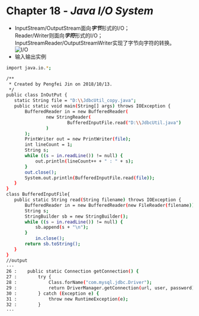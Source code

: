 # Chapter 18 - ***Java I/O System***  
*   InputStream/OutputStream面向***字节***形式的I/O；  
Reader/Writer则面向***字符***形式的I/O；  
InputStreamReader/OutputStreamWriter实现了字节向字符的转换。   
![I/O](https://timgsa.baidu.com/timg?image&quality=80&size=b9999_10000&sec=1539409667516&di=18ce4833ac01b021231cb790bb562d4a&imgtype=0&src=http%3A%2F%2Fimage.mamicode.com%2Finfo%2F201510%2F20180110170051259390.jpg)  
* 输入输出实例
 ```sh 
 import java.io.*;
 
 /**
  * Created by Pengfei Jin on 2018/10/13.
  */
 public class InOutPut {
 	static String file = "D:\\JdbcUtil_copy.java";
 	public static void main(String[] args) throws IOException {
 		BufferedReader in = new BufferedReader(
 				new StringReader(
 						BufferedInputFile.read("D:\\JdbcUtil.java")
 				)
 		);
 		PrintWriter out = new PrintWriter(file);
 		int lineCount = 1;
 		String s;
 		while ((s = in.readLine()) != null) {
 			out.println(lineCount++ + " : " + s);
 		}
 		out.close();
 		System.out.println(BufferedInputFile.read(file));
 	}
 }
 class BufferedInputFile{
 	public static String read(String filename) throws IOException {
 		BufferedReader in = new BufferedReader(new FileReader(filename));
 		String s;
 		StringBuilder sb = new StringBuilder();
 		while ((s = in.readLine()) != null) {
 			sb.append(s + "\n");
 		}
 			in.close();
 		return sb.toString();
 	}
 }
 //output  
···
26 : 	public static Connection getConnection() {
27 : 		try {
28 : 			Class.forName("com.mysql.jdbc.Driver");
29 : 			return DriverManager.getConnection(url, user, password);
30 : 		} catch (Exception e) {
31 : 			throw new RuntimeException(e);
32 : 		}
···
```  

